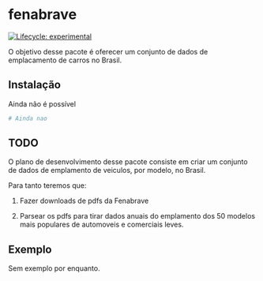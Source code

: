 
<!-- README.md is generated from README.Rmd. Please edit that file -->

# fenabrave

<!-- badges: start -->

[![Lifecycle:
experimental](https://img.shields.io/badge/lifecycle-experimental-orange.svg)](https://lifecycle.r-lib.org/articles/stages.html#experimental)
<!-- badges: end -->

O objetivo desse pacote é oferecer um conjunto de dados de emplacamento
de carros no Brasil.

## Instalação

Ainda não é possível

``` r
# Ainda nao
```

## TODO

O plano de desenvolvimento desse pacote consiste em criar um conjunto de
dados de emplamento de veiculos, por modelo, no Brasil.

Para tanto teremos que:

1.  Fazer downloads de pdfs da Fenabrave

2.  Parsear os pdfs para tirar dados anuais do emplamento dos 50 modelos
    mais populares de automoveis e comerciais leves.

## Exemplo

Sem exemplo por enquanto.

